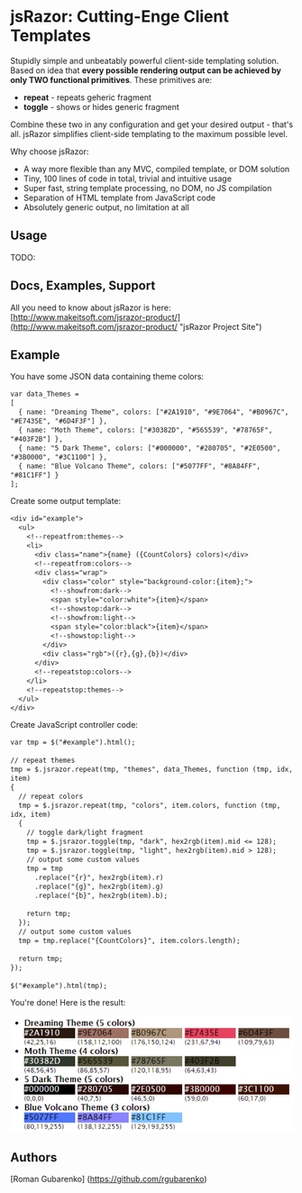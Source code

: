 # jsRazor: Cutting-Enge Client Templates

Stupidly simple and unbeatably powerful client-side templating solution. Based on idea that **every possible rendering output can be achieved by only TWO functional primitives**. These primitives are:
- **repeat** - repeats geheric fragment
- **toggle** - shows or hides generic fragment

Combine these two in any configuration and get your desired output - that's all. jsRazor simplifies client-side templating to the maximum possible level.

Why choose jsRazor:
- A way more flexible than any MVC, compiled template, or DOM solution
- Tiny, 100 lines of code in total, trivial and intuitive usage
- Super fast, string template processing, no DOM, no JS compilation
- Separation of HTML template from JavaScript code
- Absolutely generic output, no limitation at all

## Usage

TODO:

## Docs, Examples, Support

All you need to know about jsRazor is here: [http://www.makeitsoft.com/jsrazor-product/](http://www.makeitsoft.com/jsrazor-product/ "jsRazor Project Site")

## Example

You have some JSON data containing theme colors:
		
	var data_Themes =
	[
	  { name: "Dreaming Theme", colors: ["#2A1910", "#9E7064", "#B0967C", "#E7435E", "#6D4F3F"] },
	  { name: "Moth Theme", colors: ["#30382D", "#565539", "#78765F", "#403F2B"] },
	  { name: "5 Dark Theme", colors: ["#000000", "#280705", "#2E0500", "#3B0000", "#3C1100"] },
	  { name: "Blue Volcano Theme", colors: ["#5077FF", "#8A84FF", "#81C1FF"] }
	];

Create some output template:

	<div id="example">
	  <ul>
	    <!--repeatfrom:themes-->
	    <li> 
	      <div class="name">{name} ({CountColors} colors)</div>
	      <!--repeatfrom:colors-->
	      <div class="wrap">
	        <div class="color" style="background-color:{item};">
	          <!--showfrom:dark-->
	          <span style="color:white">{item}</span>
	          <!--showstop:dark-->
	          <!--showfrom:light-->
	          <span style="color:black">{item}</span>
	          <!--showstop:light-->
	        </div>
	        <div class="rgb">({r},{g},{b})</div>
	      </div>
	      <!--repeatstop:colors-->
	    </li>  
	    <!--repeatstop:themes-->
	  </ul>
	</div>

Create JavaScript controller code:

	var tmp = $("#example").html();
	
	// repeat themes
	tmp = $.jsrazor.repeat(tmp, "themes", data_Themes, function (tmp, idx, item)
	{
	  // repeat colors
	  tmp = $.jsrazor.repeat(tmp, "colors", item.colors, function (tmp, idx, item)
	  {
	    // toggle dark/light fragment
	    tmp = $.jsrazor.toggle(tmp, "dark", hex2rgb(item).mid <= 128);
	    tmp = $.jsrazor.toggle(tmp, "light", hex2rgb(item).mid > 128);
	    // output some custom values
	    tmp = tmp
	      .replace("{r}", hex2rgb(item).r)
	      .replace("{g}", hex2rgb(item).g)
	      .replace("{b}", hex2rgb(item).b);
	
	    return tmp;
	  });
	  // output some custom values
	  tmp = tmp.replace("{CountColors}", item.colors.length);
	
	  return tmp;
	});

  	$("#example").html(tmp);

You're done! Here is the result:

![Alt text](example.png "jsRazor Example Output")

## Authors

[Roman Gubarenko] (https://github.com/rgubarenko)
